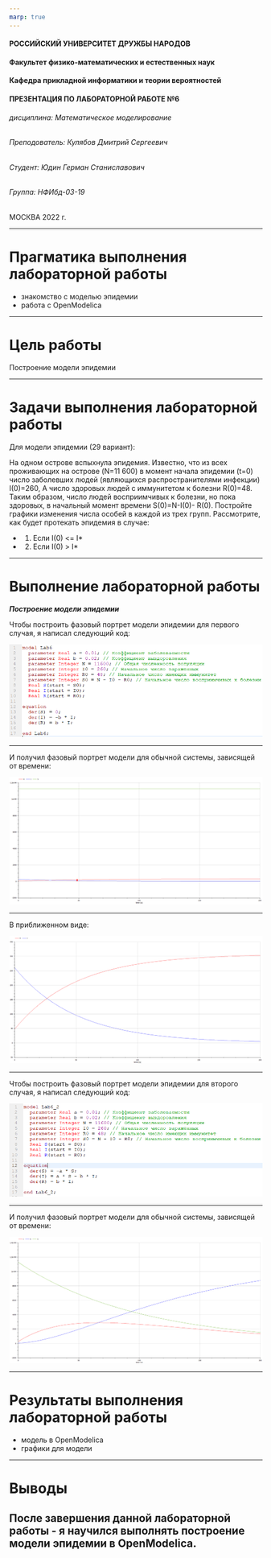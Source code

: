 ```yaml
---
marp: true
---
```


<style>
section.titleslide h6
{
    text-align: right;
}
section.titleslide
{
    text-align: center;
}
</style>

<!-- _class: titleslide -->

#### РОССИЙСКИЙ УНИВЕРСИТЕТ ДРУЖБЫ НАРОДОВ
#### Факультет физико-математических и естественных наук  
#### Кафедра прикладной информатики и теории вероятностей 
#### ПРЕЗЕНТАЦИЯ ПО ЛАБОРАТОРНОЙ РАБОТЕ №6

###### дисциплина: Математическое моделирование
###### Преподователь: Кулябов Дмитрий Сергеевич
###### Студент: Юдин Герман Станиславович
###### Группа: НФИбд-03-19
МОСКВА
2022 г.

---

# **Прагматика выполнения лабораторной работы**

- знакомство с моделью эпидемии
- работа с OpenModelica

---

# **Цель работы**

Построение модели эпидемии

---

# Задачи выполнения лабораторной работы

Для модели эпидемии (29 вариант):

На одном острове вспыхнула эпидемия. Известно, что из всех проживающих на острове (N=11 600) в момент начала эпидемии (t=0) число заболевших людей (являющихся распространителями инфекции) I(0)=260, А число здоровых людей с иммунитетом к болезни R(0)=48. Таким образом, число людей восприимчивых к болезни, но пока здоровых, в начальный момент времени S(0)=N-I(0)- R(0). Постройте графики изменения числа особей в каждой из трех групп.
Рассмотрите, как будет протекать эпидемия в случае:

- 1. Если I(0) <= I\*
- 2. Если I(0) > I\*

---

# **Выполнение лабораторной работы**

**_Построение модели эпидемии_**

Чтобы построить фазовый портрет модели эпидемии для первого случая, я написал следующий код:

![код для графика в варианте 29 пункт 1](images/1.png "код для графика в варианте 29 пунтк 1")

---

И получил фазовый портрет модели для обычной системы, зависящей от времени:

![график в варианте 29 пункт 1 ](images/2.png "график в варианте 29 пункт 1")

---

В приближенном виде:

![график в варианте 29 пункт 1 ближе ](images/3.png "график в варианте 29 пункт 1 ближе")

---

Чтобы построить фазовый портрет модели эпидемии для второго случая, я написал следующий код:

![код для графика в варианте 29 пункт 2](images/4.png "код для графика в варианте 29 пункт 2")

---

И получил фазовый портрет модели для обычной системы, зависящей от времени:

![график в варианте 29 пункт 2](images/5.png "график в варианте 29 пункт 2")

---

# Результаты выполнения лабораторной работы

- модель в OpenModelica
- графики для модели

---

# Выводы

После завершения данной лабораторной работы - я научился выполнять построение модели эпидемии в OpenModelica.
---